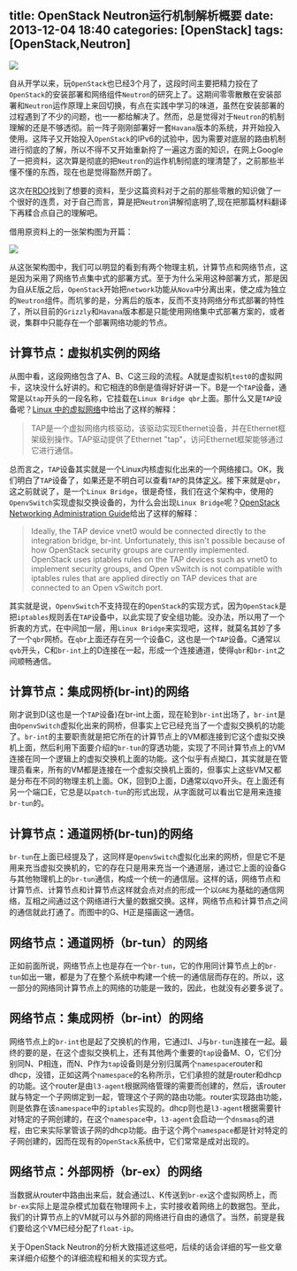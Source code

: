 title: OpenStack Neutron运行机制解析概要
date: 2013-12-04 18:40
categories: [OpenStack]
tags: [OpenStack,Neutron]
---

![](http://ww2.sinaimg.cn/large/7458d655gw1f8mfc0qf7cj20g405kt9d.jpg)

自从开学以来，玩`OpenStack`也已经3个月了，这段时间主要把精力投在了`OpenStack`的安装部署和网络组件`Neutron`的研究上了。这期间零零散散在安装部署和`Neutron`运作原理上来回切换，有点在实践中学习的味道，虽然在安装部署的过程遇到了不少的问题，也一一都给解决了。然而，总是觉得对于`Neutron`的机制理解的还是不够透彻。前一阵子刚刚部署好一套`Havana`版本的系统，并开始投入使用。这阵子又开始投入`OpenStack`的IPv6的试验中，因为需要对底层的路由机制进行彻底的了解，所以不得不又开始重新捋了一遍这方面的知识，在网上Google了一把资料，这次算是彻底的把`Neutron`的运作机制彻底的理清楚了，之前那些半懂不懂的东西，现在也是觉得豁然开朗了。

<!--more-->

这次在[RDO][1]找到了想要的资料，至少这篇资料对于之前的那些零散的知识做了一个很好的连贯，对于自己而言，算是把`Neutron`讲解彻底明了,现在把那篇材料翻译下再糅合点自己的理解吧。

借用原资料上的一张架构图为开篇：

![](/img/2013/12/04/Neutron_architecture.png)

从这张架构图中，我们可以明显的看到有两个物理主机，计算节点和网络节点，这是因为采用了网络节点集中式的部署方式。至于为什么采用这种部署方式，那是因为自从E版之后，`OpenStack`开始把`network`功能从`Nova`中分离出来，使之成为独立的`Neutron`组件。而坑爹的是，分离后的版本，反而不支持网络分布式部署的特性了，所以目前的`Grizzly`和`Havana`版本都是只能使用网络集中式部署方案的，或者说，集群中只能存在一个部署网络功能的节点。

## 计算节点：虚拟机实例的网络
从图中看，这段网络包含了A、B、C这三段的流程。A就是虚拟机`test0`的虚拟网卡，这块没什么好讲的。和它相连的B倒是值得好好讲一下。B是一个`TAP`设备，通常是以`tap`开头的一段名称，它挂载在`Linux Bridge qbr`上面。那什么又是`TAP`设备呢？[Linux 中的虚拟网络][2]中给出了这样的解释：

>TAP是一个虚拟网络内核驱动，该驱动实现Ethernet设备，并在Ethernet框架级别操作。TAP驱动提供了Ethernet "tap"，访问Ethernet框架能够通过它进行通信。

总而言之，`TAP`设备其实就是一个Linux内核虚拟化出来的一个网络接口。OK，我们明白了`TAP`设备了，如果还是不明白可以查看`TAP`的具体[定义][3]。接下来就是`qbr`，这之前就说了，是一个`Linux Bridge`，很是奇怪，我们在这个架构中，使用的`OpenvSwitch`实现虚拟交换设备的，为什么会出现`Linux Bridge`呢？[OpenStack Networking Administration Guide][4]给出了这样的解释：

>Ideally, the TAP device vnet0 would be connected directly to the integration bridge, br-int. Unfortunately, this isn't possible because of how OpenStack security groups are currently implemented. OpenStack uses iptables rules on the TAP devices such as vnet0 to implement security groups, and Open vSwitch is not compatible with iptables rules that are applied directly on TAP devices that are connected to an Open vSwitch port. 

其实就是说，`OpenvSwitch`不支持现在的`OpenStack`的实现方式，因为`OpenStack`是把`iptables`规则丢在`TAP`设备中，以此实现了安全组功能。没办法，所以用了一个折衷的方式，在中间加一层，用`Linux Bridge`来实现吧，这样，就莫名其妙了多了一个`qbr`网桥。在`qbr`上面还存在另一个设备C，这也是一个`TAP`设备。C通常以`qvb`开头，C和`br-int`上的D连接在一起，形成一个连接通道，使得`qbr`和`br-int`之间顺畅通信。

## 计算节点：集成网桥(br-int)的网络
刚才说到D(这也是一个`TAP`设备)在br-int上面，现在轮到`br-int`出场了，`br-int`是由`OpenvSwitch`虚拟化出来的网桥，但事实上它已经充当了一个虚拟交换机的功能了。`br-int`的主要职责就是把它所在的计算节点上的VM都连接到它这个虚拟交换机上面，然后利用下面要介绍的`br-tun`的穿透功能，实现了不同计算节点上的VM连接在同一个逻辑上的虚拟交换机上面的功能。这个似乎有点拗口，其实就是在管理员看来，所有的VM都是连接在一个虚拟交换机上面的，但事实上这些VM又都是分布在不同的物理主机上面。OK，回到D上面，D通常以qvo开头。在上面还有另一个端口E，它总是以`patch-tun`的形式出现，从字面就可以看出它是用来连接`br-tun`的。

## 计算节点：通道网桥(br-tun)的网络
`br-tun`在上面已经提及了，这同样是`OpenvSwitch`虚拟化出来的网桥，但是它不是用来充当虚拟交换机的，它的存在只是用来充当一个通道层，通过它上面的设备G与其他物理机上的`br-tun`通信，构成一个统一的通信层。这样的话，网络节点和计算节点、计算节点和计算节点这样就会点对点的形成一个以`GRE`为基础的通信网络，互相之间通过这个网络进行大量的数据交换。这样，网络节点和计算节点之间的通信就此打通了。而图中的G、H正是描画这一通信。

## 网络节点：通道网桥（br-tun）的网络
正如前面所说，网络节点上也是存在一个`br-tun`，它的作用同计算节点上的`br-tun`如出一辙，都是为了在整个系统中构建一个统一的通信层而存在的。所以，这一部分的网络同计算节点上的网络的功能是一致的，因此，也就没有必要多说了。

## 网络节点：集成网桥（br-int）的网络
网络节点上的`br-int`也是起了交换机的作用，它通过I、J与`br-tun`连接在一起。最终的要的是，在这个虚拟交换机上，还有其他两个重要的`tap`设备M、O，它们分别同N、P相连，而N、P作为`tap`设备则是分别归属两个`namespace`router和dhcp，没错，正如这两个`namespace`的名称所示，它们承担的就是router和dhcp的功能。这个router是由`l3-agent`根据网络管理的需要而创建的，然后，该router就与特定一个子网绑定到一起，管理这个子网的路由功能。router实现路由功能，则是依靠在该`namespace`中的`iptables`实现的。dhcp则也是`l3-agent`根据需要针对特定的子网创建的，在这个`namespace`中，`l3-agent`会启动一个`dnsmasq`的进程，由它来实际掌管该子网的dhcp功能。由于这个两个`namespace`都是针对特定的子网创建的，因而在现有的`OpenStack`系统中，它们常常是成对出现的。

## 网络节点：外部网桥（br-ex）的网络
当数据从router中路由出来后，就会通过L、K传送到`br-ex`这个虚拟网桥上，而`br-ex`实际上是混杂模式加载在物理网卡上，实时接收着网络上的数据包。至此，我们的计算节点上的VM就可以与外部的网络进行自由的通信了。当然，前提是我们要给这个VM已经分配了`float-ip`。

关于OpenStack Neutron的分析大致描述这些吧，后续的话会详细的写一些文章来详细介绍整个的详细流程和相关的实现方式。


[1]:http://openstack.redhat.com/Networking_in_too_much_detail
[2]:http://www.ibm.com/developerworks/cn/linux/l-virtual-networking/
[3]:http://vtun.sourceforge.net/tun/faq.html
[4]:http://docs.openstack.org/network-admin/admin/content/under_the_hood_openvswitch.html
